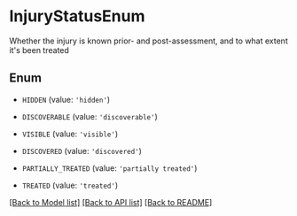 # InjuryStatusEnum

Whether the injury is known prior- and post-assessment, and to what extent it's been treated

## Enum

* `HIDDEN` (value: `'hidden'`)

* `DISCOVERABLE` (value: `'discoverable'`)

* `VISIBLE` (value: `'visible'`)

* `DISCOVERED` (value: `'discovered'`)

* `PARTIALLY_TREATED` (value: `'partially treated'`)

* `TREATED` (value: `'treated'`)

[[Back to Model list]](../README.md#documentation-for-models) [[Back to API list]](../README.md#documentation-for-api-endpoints) [[Back to README]](../README.md)


